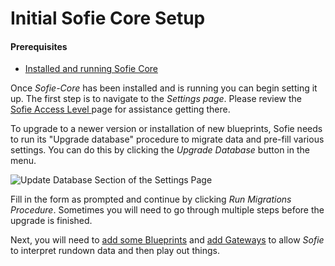 # Initial Sofie Core Setup

#### Prerequisites

* [Installed and running Sofie Core](installing-sofie-server-core.md)

Once _Sofie-Core_ has been installed and is running you can begin setting it up. The first step is to navigate to the _Settings page_. Please review the [Sofie Access Level ](../../features-and-configuration/sofie-navigation.md)page for assistance getting there.

To upgrade to a newer version or installation of new blueprints, Sofie needs to run its "Upgrade database" procedure to migrate data and pre-fill various settings. You can do this by clicking the _Upgrade Database_ button in the menu. 

![Update Database Section of the Settings Page](../../../.gitbook/assets/settings-page-full-update-db.jpg)

Fill in the form as prompted and continue by clicking _Run Migrations Procedure_. Sometimes you will need to go through multiple steps before the upgrade is finished.

Next, you will need to [add some Blueprints](installing-blueprints.md) and [add Gateways](installing-a-gateway/) to allow _Sofie_ to interpret rundown data and then play out things.

